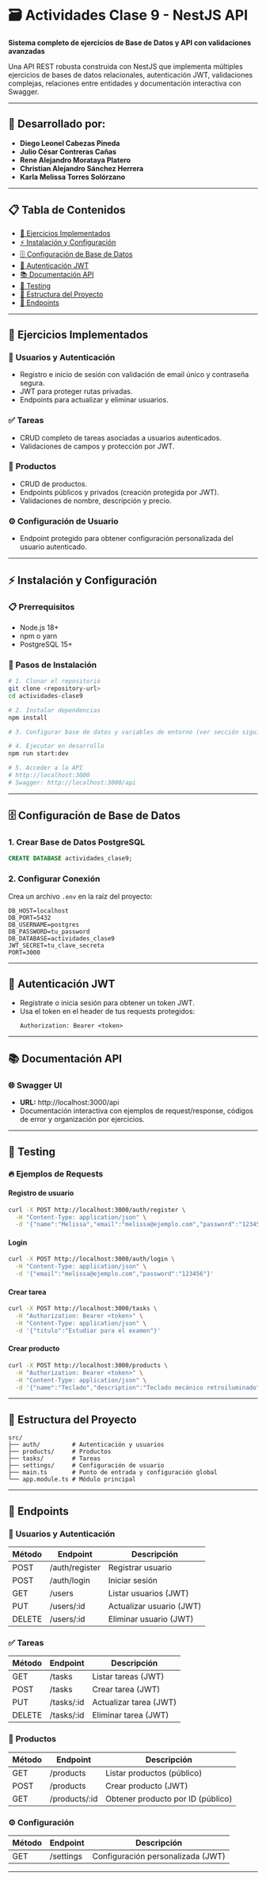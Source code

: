 # 🗃️ Actividades Clase 9 - NestJS API

**Sistema completo de ejercicios de Base de Datos y API con validaciones avanzadas**

Una API REST robusta construida con NestJS que implementa múltiples ejercicios de bases de datos relacionales, autenticación JWT, validaciones complejas, relaciones entre entidades y documentación interactiva con Swagger.

---

## 👥 **Desarrollado por:**

- **Diego Leonel Cabezas Pineda**
- **Julio César Contreras Cañas**
- **Rene Alejandro Morataya Platero**
- **Christian Alejandro Sánchez Herrera**
- **Karla Melissa Torres Solórzano**

---

## 📋 Tabla de Contenidos

- [📖 Ejercicios Implementados](#-ejercicios-implementados)
- [⚡ Instalación y Configuración](#-instalación-y-configuración)
- [🗄️ Configuración de Base de Datos](#️-configuración-de-base-de-datos)
- [🔐 Autenticación JWT](#-autenticación-jwt)
- [📚 Documentación API](#-documentación-api)
- [🧪 Testing](#-testing)
- [📁 Estructura del Proyecto](#-estructura-del-proyecto)
- [🔗 Endpoints](#-endpoints)

---

## 📖 Ejercicios Implementados

### 👤 **Usuarios y Autenticación**

- Registro e inicio de sesión con validación de email único y contraseña segura.
- JWT para proteger rutas privadas.
- Endpoints para actualizar y eliminar usuarios.

### ✅ **Tareas**

- CRUD completo de tareas asociadas a usuarios autenticados.
- Validaciones de campos y protección por JWT.

### 🛒 **Productos**

- CRUD de productos.
- Endpoints públicos y privados (creación protegida por JWT).
- Validaciones de nombre, descripción y precio.

### ⚙️ **Configuración de Usuario**

- Endpoint protegido para obtener configuración personalizada del usuario autenticado.

---

## ⚡ Instalación y Configuración

### 📋 Prerrequisitos

- Node.js 18+
- npm o yarn
- PostgreSQL 15+

### 🔧 Pasos de Instalación

```bash
# 1. Clonar el repositorio
git clone <repository-url>
cd actividades-clase9

# 2. Instalar dependencias
npm install

# 3. Configurar base de datos y variables de entorno (ver sección siguiente)

# 4. Ejecutar en desarrollo
npm run start:dev

# 5. Acceder a la API
# http://localhost:3000
# Swagger: http://localhost:3000/api
```

---

## 🗄️ Configuración de Base de Datos

### 1. **Crear Base de Datos PostgreSQL**

```sql
CREATE DATABASE actividades_clase9;
```

### 2. **Configurar Conexión**

Crea un archivo `.env` en la raíz del proyecto:

```env
DB_HOST=localhost
DB_PORT=5432
DB_USERNAME=postgres
DB_PASSWORD=tu_password
DB_DATABASE=actividades_clase9
JWT_SECRET=tu_clave_secreta
PORT=3000
```

---

## 🔐 Autenticación JWT

- Regístrate o inicia sesión para obtener un token JWT.
- Usa el token en el header de tus requests protegidos:
  ```
  Authorization: Bearer <token>
  ```

---

## 📚 Documentación API

### 🌐 **Swagger UI**

- **URL:** http://localhost:3000/api
- Documentación interactiva con ejemplos de request/response, códigos de error y organización por ejercicios.

---

## 🧪 Testing

### 🔥 **Ejemplos de Requests**

#### **Registro de usuario**

```bash
curl -X POST http://localhost:3000/auth/register \
  -H "Content-Type: application/json" \
  -d '{"name":"Melissa","email":"melissa@ejemplo.com","password":"123456"}'
```

#### **Login**

```bash
curl -X POST http://localhost:3000/auth/login \
  -H "Content-Type: application/json" \
  -d '{"email":"melissa@ejemplo.com","password":"123456"}'
```

#### **Crear tarea**

```bash
curl -X POST http://localhost:3000/tasks \
  -H "Authorization: Bearer <token>" \
  -H "Content-Type: application/json" \
  -d '{"titulo":"Estudiar para el examen"}'
```

#### **Crear producto**

```bash
curl -X POST http://localhost:3000/products \
  -H "Authorization: Bearer <token>" \
  -H "Content-Type: application/json" \
  -d '{"name":"Teclado","description":"Teclado mecánico retroiluminado","price":89.99}'
```

---

## 📁 Estructura del Proyecto

```
src/
├── auth/         # Autenticación y usuarios
├── products/     # Productos
├── tasks/        # Tareas
├── settings/     # Configuración de usuario
├── main.ts       # Punto de entrada y configuración global
└── app.module.ts # Módulo principal
```

---

## 🔗 Endpoints

### 👤 **Usuarios y Autenticación**

| Método | Endpoint       | Descripción              |
| ------ | -------------- | ------------------------ |
| POST   | /auth/register | Registrar usuario        |
| POST   | /auth/login    | Iniciar sesión           |
| GET    | /users         | Listar usuarios (JWT)    |
| PUT    | /users/:id     | Actualizar usuario (JWT) |
| DELETE | /users/:id     | Eliminar usuario (JWT)   |

### ✅ **Tareas**

| Método | Endpoint   | Descripción            |
| ------ | ---------- | ---------------------- |
| GET    | /tasks     | Listar tareas (JWT)    |
| POST   | /tasks     | Crear tarea (JWT)      |
| PUT    | /tasks/:id | Actualizar tarea (JWT) |
| DELETE | /tasks/:id | Eliminar tarea (JWT)   |

### 🛒 **Productos**

| Método | Endpoint      | Descripción                       |
| ------ | ------------- | --------------------------------- |
| GET    | /products     | Listar productos (público)        |
| POST   | /products     | Crear producto (JWT)              |
| GET    | /products/:id | Obtener producto por ID (público) |

### ⚙️ **Configuración**

| Método | Endpoint  | Descripción                       |
| ------ | --------- | --------------------------------- |
| GET    | /settings | Configuración personalizada (JWT) |

---

